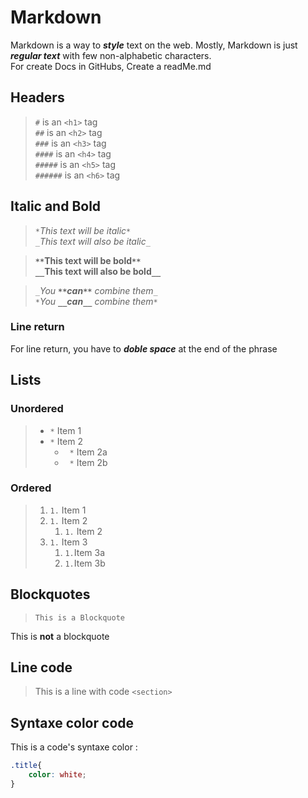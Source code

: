# Markdown

Markdown is a way to ***style*** text on the web. Mostly, Markdown is just ***regular text*** with few non-alphabetic characters.  
For create Docs in GitHubs, Create a readMe.md 

## Headers

> `#` is an `<h1>` tag  
> `##` is an `<h2>` tag  
> `###` is an `<h3>` tag  
> `####` is an `<h4>` tag  
> `#####` is an `<h5>` tag  
> `######` is an `<h6>` tag  

## Italic and Bold

> *`*`This text will be italic`*`*  
> _`_`This text will also be italic`_`_  
  
> **`**`This text will be bold`**`**  
> __`__`This text will also be bold`__`__  
  
> _`_`You **`**`can`**`** combine them`_`_  
> *`*`You __`__`can`__`__ combine them`*`*

### Line return

For line return, you have to ***doble space*** at the end of the phrase

## Lists  
  
### Unordered
  
> * `*` Item 1  
> * `*` Item 2  
>   * ` *` Item 2a  
>   * ` *` Item 2b
  
### Ordered  
  
> 1. `1.`  Item 1  
> 1. `1.`  Item 2  
>    1. `1.`  Item 2  
> 1. `1.`  Item 3  
>    1. `1.`Item 3a  
>    1. `1.`Item 3b  
  
## Blockquotes
  
> `This is a Blockquote`  

This is **not** a blockquote  

## Line code
  
> This is a line with code `<section>`

## Syntaxe color code

This is a code's syntaxe color :

```css
.title{
    color: white;
}
```

